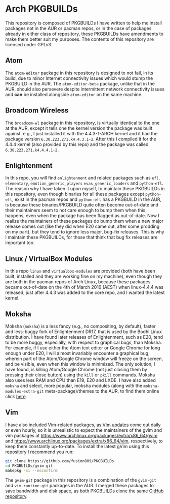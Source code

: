 # Arch PKGBUILDs
This repository is composed of PKGBUILDs I have written to help me install packages not in the AUR or pacman repos, or in the case of packages already in either class of repository, these PKGBUILDs have amendments to make them better suit my purposes. The contents of this repository are licensed under GPLv3.

## Atom
The `atom-editor` package in this repository is designed to not fail, in its build, due to minor Internet connectivity issues which would stump the PKGBUILD in the AUR. The `atom-editor-beta` package, unlike that in the AUR, should also persevere despite intermittent network connectivity issues and **can** be installed alongside `atom-editor` on the same machine.

## Broadcom Wireless
The `broadcom-wl` package in this repository, is virtually identical to the one at the AUR, except it tells one the kernel version the package was built against. e.g., I just installed it with the 4.4.3-1-ARCH kernel and it had the package version `6.30.223.271.k4.4.3.1-2`. After this I compiled it for the 4.4.4 kernel (also provided by this repo) and the package was called `6.30.223.271.k4.4.4.1-2`.

## Enlightenment
In this repo, you will find `enlightenment` and related packages such as `efl`, `elementary`, `emotion_generic_players` `evas_generic_loaders` and `python-efl`. The reason why I have taken it upon myself, to maintain these PKGBUILDs in this repository, even though binaries for all these packages except `python-efl`, exist in the pacman repos and `python-efl` has a PKGBUILD in the AUR, is because these binaries/PKGBUILD quite often become out-of-date and their maintainers seem to not care enough to bump them when this happens, even when the package has been flagged as out-of-date. Now I realize the maintainers of these packages do bump them when a new major release comes out (like they did when E20 came out, after some prodding on my part), but they tend to ignore less major, bug-fix releases. This is why I maintain these PKGBUILDs, for those that think that bug fix releases are important too.

## Linux / VirtualBox Modules
In this repo `linux` and `virtualbox-modules` are provided (both have been built, installed and they are working fine on my machine), even though they are both in the pacman repos of Arch Linux, because these packages became out-of-date on the 4th of March 2016 (AEST) when linux-4.4.4 was released, just after 4.4.3 was added to the core repo, and I wanted the latest kernel.

## Moksha
Moksha (`moksha`) is a less fancy (e.g., no compositing, by default), faster and less-buggy fork of Enlightenment DR17, that is used by the Bodhi Linux distribution. I have found later releases of Enlightenment, such as E20, tend to be more buggy, especially, with respect to graphical bugs, than Moksha. For example, if I use either the Atom text editor or Google Chrome for long enough under E20, I will almost invariably encounter a graphical bug, wherein part of the Atom/Google Chrome window will freeze on the screen, and be visible, even when this window is minimized. The only solution, I have found, is killing Atom/Google Chrome (not just closing them by pressing their close button) using the `kill` or `pkill` commands. Moksha also uses less RAM and CPU than E19, E20 and LXDE. I have also added `moksha` and select, more popular, moksha modules (along with the `moksha-modules-extra-git` meta-package)/themes to the AUR, to find them online click [here](https://aur.archlinux.org/packages/?O=0&SeB=nd&K=moksha&outdated=&SB=n&SO=a&PP=50&do_Search=Go).

## Vim
I have also included Vim-related packages, as [Vim updates](https://github.com/vim/vim/releases) come out daily or even hourly, so it is unrealistic to expect the maintainers of the gvim and vim packages at https://www.archlinux.org/packages/extra/x86_64/gvim and https://www.archlinux.org/packages/extra/x86_64/vim, respectively, to keep them constantly up-to-date. To install the latest gVim using this repository I recommend you run:

```bash
git clone https://github.com/fusion809/PKGBUILDs
cd PKGBUILDs/gvim-git
makepkg -si --noconfirm
```

The `gvim-git` package in this repository is a combination of the `gvim-git` and `vim-runtime-git` packages in the AUR. I merged these packages to save bandwidth and disk space, as both PKGBUILDs clone the same [GitHub repository](https://github.com/vim/vim).
